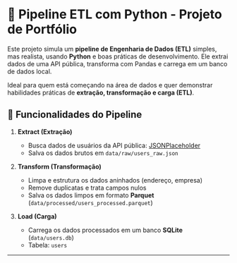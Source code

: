# 🚀 Pipeline ETL com Python - Projeto de Portfólio

Este projeto simula um **pipeline de Engenharia de Dados (ETL)** simples, mas realista, usando **Python** e boas práticas de desenvolvimento. Ele extrai dados de uma API pública, transforma com Pandas e carrega em um banco de dados local.

Ideal para quem está começando na área de dados e quer demonstrar habilidades práticas de **extração, transformação e carga (ETL)**.
## 🔁 Funcionalidades do Pipeline

1. **Extract (Extração)**
   - Busca dados de usuários da API pública: [JSONPlaceholder](https://jsonplaceholder.typicode.com/users)
   - Salva os dados brutos em `data/raw/users_raw.json`

2. **Transform (Transformação)**
   - Limpa e estrutura os dados aninhados (endereço, empresa)
   - Remove duplicatas e trata campos nulos
   - Salva os dados limpos em formato **Parquet** (`data/processed/users_processed.parquet`)

3. **Load (Carga)**
   - Carrega os dados processados em um banco **SQLite** (`data/users.db`)
   - Tabela: `users`

---
